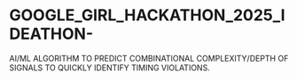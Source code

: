 # GOOGLE_GIRL_HACKATHON_2025_IDEATHON-
AI/ML ALGORITHM TO PREDICT COMBINATIONAL COMPLEXITY/DEPTH OF SIGNALS TO QUICKLY IDENTIFY TIMING VIOLATIONS.
